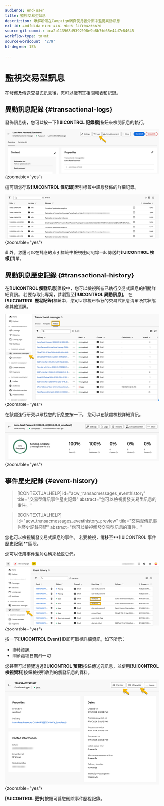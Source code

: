 ```yaml
---
audience: end-user
title: 監視交易型訊息
description: 瞭解如何在Campaign網頁使用者介面中監視異動訊息
exl-id: 40dfd1da-e1ec-4161-9be5-f2f10425687d
source-git-commit: bca2b133968d9392098e9b8b76d65e44d7e84645
workflow-type: tm+mt
source-wordcount: '279'
ht-degree: 15%

---
```


# 監視交易型訊息

在發佈及傳送交易式訊息後，您可以擁有其相關報表和記錄。

## 異動訊息記錄 {#transactional-logs}

發佈訊息後，您可以按一下&#x200B;**[!UICONTROL 記錄檔]**&#x200B;按鈕來檢閱訊息的執行。

![](assets/transactional-logs.png){zoomable="yes"}

這可讓您存取&#x200B;**[!UICONTROL 個記錄]**&#x200B;索引標籤中訊息發佈的詳細記錄。

![](assets/transactional-logslist.png){zoomable="yes"}

此外，您還可以在對應的索引標籤中檢視連同記錄一起傳送的&#x200B;**[!UICONTROL 校樣]**&#x200B;清單。

## 異動訊息歷史記錄 {#transactional-history}

在&#x200B;**[!UICONTROL 觸發訊息]**&#x200B;區段中，您可以檢視所有已執行交易式訊息的相關詳細資訊。 若要存取此專案，請瀏覽至&#x200B;**[!UICONTROL 異動訊息]**。 在&#x200B;**[!UICONTROL 歷程記錄]**&#x200B;標籤中，您可以檢視已執行的交易式訊息清單及其狀態和其他資訊。

![](assets/transactional-history.png){zoomable="yes"}

在該處進行研究以尋找您的訊息並按一下。
您可以在該處檢視詳細資訊。

![](assets/transactional-reporting.png){zoomable="yes"}

## 事件歷史記錄 {#event-history}

>[!CONTEXTUALHELP]
>id="acw_transacmessages_eventhistory"
>title="交易型傳訊事件歷史記錄"
>abstract="您可以檢視觸發交易型訊息的事件。"

>[!CONTEXTUALHELP]
>id="acw_transacmessages_eventhistory_preview"
>title="交易型傳訊事件歷史記錄預覽"
>abstract="您可以檢視觸發交易型訊息的事件。"

您也可以檢視觸發交易式訊息的事件。
若要檢視，請移至**[!UICONTROL 事件歷史記錄]**&#x200B;區段。

您可以使用事件型別名稱來檢視它們。

![](assets/event-history.png){zoomable="yes"}

按一下&#x200B;**[!UICONTROL Event]** ID即可取得詳細資訊，如下所示：

* 聯絡資訊
* 關於處理日期的一切

您甚至可以預覽透過&#x200B;**[!UICONTROL 預覽]**&#x200B;按鈕傳送的訊息，並使用&#x200B;**[!UICONTROL 檢視資料]**&#x200B;按鈕檢視所收到的觸發訊息的資料。

![](assets/event-details.png){zoomable="yes"}

**[!UICONTROL 更多]**&#x200B;按鈕可讓您刪除事件歷程記錄。
